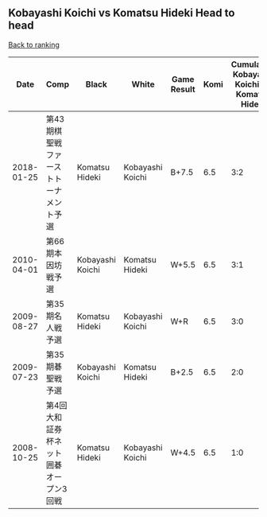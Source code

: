 ## Kobayashi Koichi vs Komatsu Hideki Head to head

[Back to ranking](../../index.md)




| **Date** | **Comp** | **Black** | **White** | **Game Result** | **Komi** | **Cumulative Kobayashi Koichi Vs Komatsu Hideki** | **Kobayashi Koichi Streak** | **Komatsu Hideki Streak** | 
| --- | --- | --- | --- | --- | --- | --- | --- | --- |
| 2018-01-25 | 第43期棋聖戦ファーストトーナメント予選 | Komatsu Hideki | Kobayashi Koichi | B+7.5 | 6.5 | 3:2 | 0 | 2 | 
| 2010-04-01 | 第66期本因坊戦予選 | Kobayashi Koichi | Komatsu Hideki | W+5.5 | 6.5 | 3:1 | 0 | 1 | 
| 2009-08-27 | 第35期名人戦予選 | Komatsu Hideki | Kobayashi Koichi | W+R | 6.5 | 3:0 | 3 | 0 | 
| 2009-07-23 | 第35期碁聖戦予選 | Kobayashi Koichi | Komatsu Hideki | B+2.5 | 6.5 | 2:0 | 2 | 0 | 
| 2008-10-25 | 第4回大和証券杯ネット囲碁オープン3回戦 | Komatsu Hideki | Kobayashi Koichi | W+4.5 | 6.5 | 1:0 | 1 | 0 |




